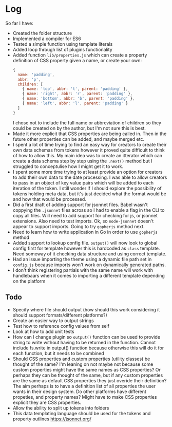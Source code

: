 # Log

So far I have:

-   Created the folder structure
-   Implemented a compiler for ES6
-   Tested a simple function using template literals
-   Added loop through list of plugins functionality
-   Added function `lib/properties.js` which can create a property definition of CSS property given a name, or create your own:
    ```js
    {
      name: 'padding',
      abbr: 'p',
      children: [
        { name: 'top', abbr: 't', parent: 'padding' },
        { name: 'right', abbr: 'r', parent: 'padding' },
        { name: 'bottom', abbr: 'b', parent: 'padding' },
        { name: 'left', abbr: 'l', parent: 'padding' }
      ]
    }
    ```
    I chose not to include the full name or abbreviation of children so they could be created on by the author, but I'm not sure this is best.
-   Made it more explicit that CSS properties are being called in. Then in the future other properties can be added, and maybe merged etc.
-   I spent a lot of time trying to find an easy way for creators to create their own data schemas from tokens however it proved quite difficult to think of how to allow this. My main idea was to create an itterator which can create a data schema step by step using the `.next()` method but I struggled to conceptulise how I might get it to work.
-   I spent some more time trying to at least provide an option for creators to add their own data to the date processing. I was able to allow creators to pass in an object of key value pairs which will be added to each iteration of the token. I still wonder if I should explore the possibility of tokens holding meta data, but it's just decided what the format would be and how that would be processed.
-   Did a first draft of adding support for jsonnet files. Babel wasn't coppying the `.jsonnet` files across so I had to enable a flag in the CLI to copy all files. Will need to add support for checking for js, or jsonnet extensions. Also need to test imports. Ok, so `node-jsonnet` doesn't appear to support imports. Going to try `gopherjs` method next.
-   Need to learn how to write application in Go in order to use `gopherjs` method
-   Added support to lookup config file. `output()` will now look to global config first for template however this is hardcoded as `class` template. Need someway of it checking data structure and using correct template.
-   Had an issue importing the theme using a dynamic file path set in `config.js` because imports won't work on dynamically generated paths.
-   I don't think registering partials with the same name will work with handlebaars when it comes to importing a different template depending on the platform 

## Todo

-   Specify where file should output (how should this work considering it should support formats/different platforms?)
-   Create an easier way to output strings
-   Test how to reference config values from self
-   Look at how to add unit tests
-   How can I change plugin so `output()` function can be used to provide string to write without having to be returned in the function. Cannot include fs.write in output() function because otherwise this will do it for each function, but it needs to be combined
-   Should CSS properties and custom properties (utility classes) be thought of the same? I'm leaning on not maybe not because some custom properties might have the same names as CSS properties? Or perhaps they can be thought of the same, but if any custom properties are the same as default CSS properties they just overide their definition? The aim perhaps is to have a definition list of all properties the user wants in their design system. Do other platforms have different propeties, and property names? Might have to make CSS properties explicit they are CSS properties.
-   Allow the ability to split up tokens into folders
-   This data templating language should be used for the tokens and property outlines https://jsonnet.org/

